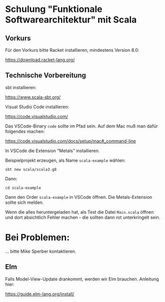 # Schulung "Funktionale Softwarearchitektur" mit Scala

## Vorkurs

Für den Vorkurs bitte Racket installieren, mindestens Version 8.0:

https://download.racket-lang.org/

## Technische Vorbereitung

sbt installieren:

https://www.scala-sbt.org/

Visual Studio Code installieren:

https://code.visualstudio.com/

Das VSCode-Binary `code` sollte im Pfad sein.  Auf dem Mac muß man
dafür folgendes machen:

https://code.visualstudio.com/docs/setup/mac#_command-line

In VSCode die Extension "Metals" installieren.

Beispielprojekt erzeugen, als Name `scala-example` wählen:

```
sbt new scala/scala3.g8
```

Dann:

```
cd scala-example
```

Dann den Order `scala-example` in VSCode öffnen.  Die Metals-Extension
sollte sich melden. 

Wenn die alles heruntergeladen hat, als Test die Datei `Main.scala`
öffnen und dort absichtlich Fehler machen - die sollten dann rot
unterkringelt sein.

# Bei Problemen:

... bitte Mike Sperber kontaktieren.

## Elm

Falls Model-View-Update drankommt, werden wir Elm brauchen.  Anleitung
hier:

https://guide.elm-lang.org/install/




